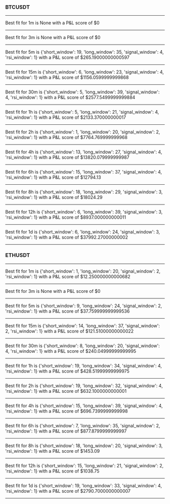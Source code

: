 ### BTCUSDT
 * * * 
Best fit for 1m is None with a P&L score of $0
 * * * 
Best fit for 3m is None with a P&L score of $0
 * * * 
Best fit for 5m is {'short_window': 19, 'long_window': 35, 'signal_window': 4, 'rsi_window': 1} with a P&L score of $265.19000000000597
 * * * 
Best fit for 15m is {'short_window': 6, 'long_window': 23, 'signal_window': 4, 'rsi_window': 1} with a P&L score of $1156.0599999999868
 * * * 
Best fit for 30m is {'short_window': 5, 'long_window': 39, 'signal_window': 4, 'rsi_window': 1} with a P&L score of $2577.5499999999884
 * * * 
Best fit for 1h is {'short_window': 5, 'long_window': 21, 'signal_window': 4, 'rsi_window': 1} with a P&L score of $2133.370000000017
 * * * 
Best fit for 2h is {'short_window': 1, 'long_window': 20, 'signal_window': 2, 'rsi_window': 1} with a P&L score of $7764.769999999968
 * * * 
Best fit for 4h is {'short_window': 13, 'long_window': 27, 'signal_window': 4, 'rsi_window': 1} with a P&L score of $13820.079999999987
 * * * 
Best fit for 6h is {'short_window': 15, 'long_window': 37, 'signal_window': 4, 'rsi_window': 1} with a P&L score of $12794.13
 * * * 
Best fit for 8h is {'short_window': 18, 'long_window': 29, 'signal_window': 3, 'rsi_window': 1} with a P&L score of $18024.29
 * * * 
Best fit for 12h is {'short_window': 6, 'long_window': 39, 'signal_window': 3, 'rsi_window': 1} with a P&L score of $8937.000000000011
 * * * 
Best fit for 1d is {'short_window': 6, 'long_window': 24, 'signal_window': 3, 'rsi_window': 1} with a P&L score of $37992.27000000002
 * * * 

### ETHUSDT
 * * * 
Best fit for 1m is {'short_window': 1, 'long_window': 20, 'signal_window': 2, 'rsi_window': 1} with a P&L score of $12.250000000000682
 * * * 
Best fit for 3m is None with a P&L score of $0
 * * * 
Best fit for 5m is {'short_window': 9, 'long_window': 24, 'signal_window': 2, 'rsi_window': 1} with a P&L score of $37.759999999999536
 * * * 
Best fit for 15m is {'short_window': 14, 'long_window': 37, 'signal_window': 2, 'rsi_window': 1} with a P&L score of $121.51000000000022
 * * * 
Best fit for 30m is {'short_window': 8, 'long_window': 20, 'signal_window': 4, 'rsi_window': 1} with a P&L score of $240.04999999999995
 * * * 
Best fit for 1h is {'short_window': 19, 'long_window': 34, 'signal_window': 4, 'rsi_window': 1} with a P&L score of $428.51999999999975
 * * * 
Best fit for 2h is {'short_window': 19, 'long_window': 32, 'signal_window': 4, 'rsi_window': 1} with a P&L score of $632.1000000000001
 * * * 
Best fit for 4h is {'short_window': 15, 'long_window': 39, 'signal_window': 4, 'rsi_window': 1} with a P&L score of $696.7399999999998
 * * * 
Best fit for 6h is {'short_window': 7, 'long_window': 35, 'signal_window': 2, 'rsi_window': 1} with a P&L score of $877.8799999999997
 * * * 
Best fit for 8h is {'short_window': 18, 'long_window': 20, 'signal_window': 3, 'rsi_window': 1} with a P&L score of $1453.09
 * * * 
Best fit for 12h is {'short_window': 15, 'long_window': 21, 'signal_window': 2, 'rsi_window': 1} with a P&L score of $1038.75
 * * * 
Best fit for 1d is {'short_window': 19, 'long_window': 33, 'signal_window': 4, 'rsi_window': 1} with a P&L score of $2790.7000000000007
 * * * 
